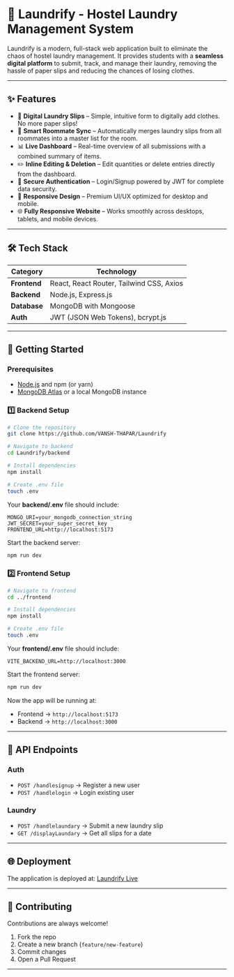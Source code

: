 # 🧺 Laundrify - Hostel Laundry Management System

Laundrify is a modern, full-stack web application built to eliminate the chaos of hostel laundry management. It provides students with a **seamless digital platform** to submit, track, and manage their laundry, removing the hassle of paper slips and reducing the chances of losing clothes.

---

## ✨ Features

* 📱 **Digital Laundry Slips** – Simple, intuitive form to digitally add clothes. No more paper slips!
* 🤝 **Smart Roommate Sync** – Automatically merges laundry slips from all roommates into a master list for the room.
* 📊 **Live Dashboard** – Real-time overview of all submissions with a combined summary of items.
* ✏️ **Inline Editing & Deletion** – Edit quantities or delete entries directly from the dashboard.
* 🔐 **Secure Authentication** – Login/Signup powered by JWT for complete data security.
* 📱 **Responsive Design** – Premium UI/UX optimized for desktop and mobile.
* 🌐 **Fully Responsive Website** – Works smoothly across desktops, tablets, and mobile devices.

---

## 🛠️ Tech Stack

| Category     | Technology                               |
| ------------ | ---------------------------------------- |
| **Frontend** | React, React Router, Tailwind CSS, Axios |
| **Backend**  | Node.js, Express.js                      |
| **Database** | MongoDB with Mongoose                    |
| **Auth**     | JWT (JSON Web Tokens), bcrypt.js         |

---

## 🚀 Getting Started

### Prerequisites

* [Node.js](https://nodejs.org/) and npm (or yarn)
* [MongoDB Atlas](https://www.mongodb.com/cloud/atlas) or a local MongoDB instance

### 1️⃣ Backend Setup

```bash
# Clone the repository
git clone https://github.com/VANSH-THAPAR/Laundrify

# Navigate to backend
cd Laundrify/backend

# Install dependencies
npm install

# Create .env file
touch .env
```

Your **backend/.env** file should include:

```env
MONGO_URI=your_mongodb_connection_string
JWT_SECRET=your_super_secret_key
FRONTEND_URL=http://localhost:5173
```

Start the backend server:

```bash
npm run dev
```

### 2️⃣ Frontend Setup

```bash
# Navigate to frontend
cd ../frontend

# Install dependencies
npm install

# Create .env file
touch .env
```

Your **frontend/.env** file should include:

```env
VITE_BACKEND_URL=http://localhost:3000
```

Start the frontend server:

```bash
npm run dev
```

Now the app will be running at:

* Frontend → `http://localhost:5173`
* Backend → `http://localhost:3000`

---

## 📄 API Endpoints

### Auth

* `POST /handlesignup` → Register a new user
* `POST /handlelogin` → Login existing user

### Laundry

* `POST /handlelaundary` → Submit a new laundry slip
* `GET /displayLaundary` → Get all slips for a date
---

## 🌐 Deployment

The application is deployed at: [Laundrify Live](https://laundrify-vansh.netlify.app/)

---


## 🤝 Contributing

Contributions are always welcome!

1. Fork the repo
2. Create a new branch (`feature/new-feature`)
3. Commit changes
4. Open a Pull Request

---
